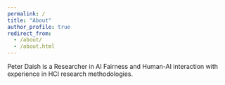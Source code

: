 ```yaml
---
permalink: /
title: "About"
author_profile: true
redirect_from: 
  - /about/
  - /about.html
---
```


Peter Daish is a Researcher in AI Fairness and Human-AI interaction with experience in HCI research methodologies.
